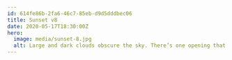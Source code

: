 ```yaml
---
id: 614fe86b-2fa6-46c7-85eb-d9d5dddbec06
title: Sunset v8
date: 2020-05-17T18:30:00Z
hero:
  image: media/sunset-8.jpg
  alt: Large and dark clouds obscure the sky. There’s one opening that let’s through streaks of light, creating beautiful godrays that shine onto a field.
---
```

